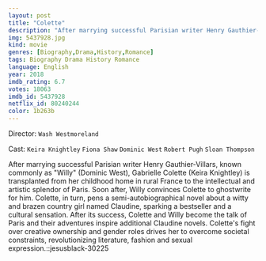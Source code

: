```yaml
---
layout: post
title: "Colette"
description: "After marrying successful Parisian writer Henry Gauthier-Villars, known commonly as Willy (Dominic West), Gabrielle Colette (Keira Knightley) is transplanted from her childhood home in rural France to the intellectual and artistic splendor of Paris. Soon after, Willy convinces Colette to ghostwrite for him. Colette, in turn, pens a semi-autobiographical novel about a witty and brazen country girl named Claudine, sparking a bestseller and a cultural sensation. After its success, Colette and Willy become the talk of Paris and their adventures inspire additional Claudine novels. Cole.."
img: 5437928.jpg
kind: movie
genres: [Biography,Drama,History,Romance]
tags: Biography Drama History Romance 
language: English
year: 2018
imdb_rating: 6.7
votes: 18063
imdb_id: 5437928
netflix_id: 80240244
color: 1b263b
---
```

Director: `Wash Westmoreland`  

Cast: `Keira Knightley` `Fiona Shaw` `Dominic West` `Robert Pugh` `Sloan Thompson` 

After marrying successful Parisian writer Henry Gauthier-Villars, known commonly as "Willy" (Dominic West), Gabrielle Colette (Keira Knightley) is transplanted from her childhood home in rural France to the intellectual and artistic splendor of Paris. Soon after, Willy convinces Colette to ghostwrite for him. Colette, in turn, pens a semi-autobiographical novel about a witty and brazen country girl named Claudine, sparking a bestseller and a cultural sensation. After its success, Colette and Willy become the talk of Paris and their adventures inspire additional Claudine novels. Colette's fight over creative ownership and gender roles drives her to overcome societal constraints, revolutionizing literature, fashion and sexual expression.::jesusblack-30225